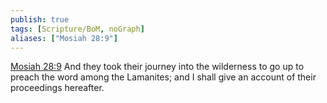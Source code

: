```yaml
---
publish: true
tags: [Scripture/BoM, noGraph]
aliases: ["Mosiah 28:9"]
---
```

[Mosiah 28:9](https://churchofjesuschrist.org/study/scriptures/bofm/mosiah/28?lang=eng&id=p9#p9) And they took their journey into the wilderness to go up to preach the word among the Lamanites; and I shall give an account of their proceedings hereafter.
